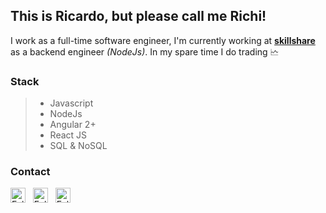 ## This is Ricardo, but please call me Richi! 

I work as a full-time software engineer, I'm currently working at **[skillshare](https://www.skillshare.com/)** as a backend engineer _(NodeJs)_. In my spare time I do trading 🗠

### Stack

> * Javascript 
> * NodeJs
> * Angular 2+
> * React JS
> * SQL & NoSQL

### Contact

<a href="https://twitter.com/RicardoVejarano" title="Follow me on Twitter">
  <img
    width="24"
    alt="Follow me on Twitter"
    src="https://raw.githubusercontent.com/trekhleb/trekhleb/master/assets/icons/twitter.svg"
  /></a>
&nbsp;
<a href="https://www.linkedin.com/in/ricardo-vejarano/" title="Follow me on LinkedIn">
  <img
    width="24"
    alt="Follow me on LinkedIn"
    src="https://raw.githubusercontent.com/trekhleb/trekhleb/master/assets/icons/linkedin.svg"
  /></a>
&nbsp;
<a href="https://ricardo-vejarano-garcia.medium.com/" title="Follow me on Medium">
  <img
    width="24"
    alt="Follow me on Medium"
    src="https://raw.githubusercontent.com/trekhleb/trekhleb/master/assets/icons/medium.svg"
  /></a>
